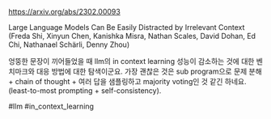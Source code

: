 https://arxiv.org/abs/2302.00093

Large Language Models Can Be Easily Distracted by Irrelevant Context (Freda Shi, Xinyun Chen, Kanishka Misra, Nathan Scales, David Dohan, Ed Chi, Nathanael Schärli, Denny Zhou)

엉뚱한 문장이 끼어들었을 때 llm의 in context learning 성능이 감소하는 것에 대한 벤치마크와 대응 방법에 대한 탐색이군요. 가장 괜찮은 것은 sub program으로 문제 분해 + chain of thought + 여러 답을 샘플링하고 majority voting인 것 같긴 하네요. (least-to-most prompting + self-consistency).

#llm #in_context_learning 